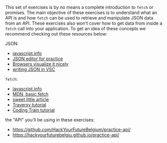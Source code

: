 This set of exercises is by no means a complete introduction to ```fetch``` or promises. The main objective of these exercises is to understand what an API is and how ```fetch``` can be used to retrieve and manipulate JSON data from an API.  These exercises also won't cover how to get data from inside a ```fetch``` call into your application.  To get an idea of these concepts we recommend checking out these resources below:


JSON:
* [javascript.info](https://javascript.info/json)
* [JSON editor for practice](https://jsoneditoronline.org/)
* [Browsers visualize it nicely](https://hackyourfuturebelgiu.github.io/practice-api/types.json)
* [writing JSON in VSC](https://code.visualstudio.com/Docs/languages/json)

```fetch```:
* [javascript.info](https://javascript.info/fetch)
* [MDN, basic fetch](https://developer.mozilla.org/en-US/docs/Web/API/Fetch_API/Basic_concepts)
* [sweet little article](https://scotch.io/tutorials/how-to-use-the-javascript-fetch-api-to-get-data)
* [Traversy tutorial](https://www.youtube.com/watch?v=Oive66jrwBs)
* [Coding Train tutorial](https://www.youtube.com/watch?v=tc8DU14qX6I)


the "API" you'll be using in these exercises:
* https://github.com/HackYourFutureBelgium/practice-api/
* https://hackyourfuturebelgiu.github.io/practice-api/
